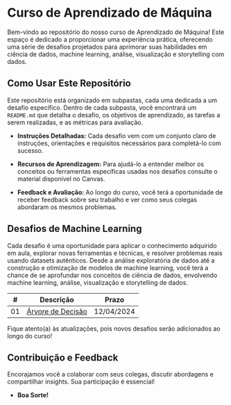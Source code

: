 # Curso de Aprendizado de Máquina

Bem-vindo ao repositório do nosso curso de Aprendizado de Máquina! Este espaço é dedicado a proporcionar uma experiência prática, oferecendo uma série de desafios projetados para aprimorar suas habilidades em ciência de dados, machine learning, análise, visualização e storytelling com dados. 

## Como Usar Este Repositório

Este repositório está organizado em subpastas, cada uma dedicada a um desafio específico. Dentro de cada subpasta, você encontrará um `README.md` que detalha o desafio, os objetivos de aprendizado, as tarefas a serem realizadas, e as métricas para avaliação. 

- **Instruções Detalhadas:** Cada desafio vem com um conjunto claro de instruções, orientações e requisitos necessários para completá-lo com sucesso.

- **Recursos de Aprendizagem:** Para ajudá-lo a entender melhor os conceitos ou ferramentas específicas usadas nos desafios consulte o material disponível no Canvas. 

- **Feedback e Avaliação:** Ao longo do curso, você terá a oportunidade de receber feedback sobre seu trabalho e ver como seus colegas abordaram os mesmos problemas.

## Desafios de Machine Learning

Cada desafio é uma oportunidade para aplicar o conhecimento adquirido em aula, explorar novas ferramentas e técnicas, e resolver problemas reais usando datasets autênticos. Desde a análise exploratória de dados até a construção e otimização de modelos de machine learning, você terá a chance de se aprofundar nos conceitos de ciência de dados, envolvendo machine learning, análise, visualização e storytelling de dados.

| #  | Descrição            | Prazo      |
|----|----------------------|------------|
| 01 | [Árvore de Decisão](./decision-tree/) | 12/04/2024 |

Fique atento(a) às atualizações, pois novos desafios serão adicionados ao longo do curso!

## Contribuição e Feedback

Encorajamos você a colaborar com seus colegas, discutir abordagens e compartilhar insights. Sua participação é essencial! 

- **Boa Sorte!**